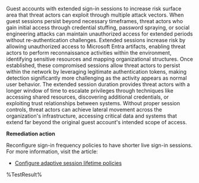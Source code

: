 Guest accounts with extended sign-in sessions to increase risk surface area that threat actors can exploit through multiple attack vectors. When guest sessions persist beyond necessary timeframes, threat actors who gain initial access through credential stuffing, password spraying, or social engineering attacks can maintain unauthorized access for extended periods without re-authentication challenges. Extended sessions increase risk by allowing unauthorized access to Microsoft Entra artifacts, enabling threat actors to perform reconnaissance activities within the environment, identifying sensitive resources and mapping organizational structures. Once established, these compromised sessions allow threat actors to persist within the network by leveraging legitimate authentication tokens, making detection significantly more challenging as the activity appears as normal user behavior. The extended session duration provides threat actors with a longer window of time to escalate privileges through techniques like accessing shared resources, discovering additional credentials, or exploiting trust relationships between systems. Without proper session controls, threat actors can achieve lateral movement across the organization's infrastructure, accessing critical data and systems that extend far beyond the original guest account's intended scope of access. 

**Remediation action**

Reconfigure sign-in frequency policies to have shorter live sign-in sessions. For more information, visit the article: 
- [Configure adaptive session lifetime policies](https://learn.microsoft.com/entra/identity/conditional-access/howto-conditional-access-session-lifetime)

<!--- Results --->
%TestResult%
